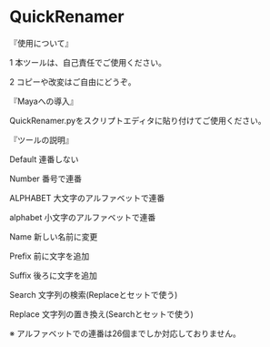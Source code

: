 # QuickRenamer

『使用について』

1 本ツールは、自己責任でご使用ください。

2 コピーや改変はご自由にどうぞ。


『Mayaへの導入』

QuickRenamer.pyをスクリプトエディタに貼り付けてご使用ください。


『ツールの説明』


Default    連番しない

Number     番号で連番

ALPHABET   大文字のアルファベットで連番

alphabet   小文字のアルファベットで連番


Name       新しい名前に変更

Prefix     前に文字を追加

Suffix     後ろに文字を追加

Search     文字列の検索(Replaceとセットで使う)

Replace    文字列の置き換え(Searchとセットで使う)


※ アルファベットでの連番は26個までしか対応しておりません。
